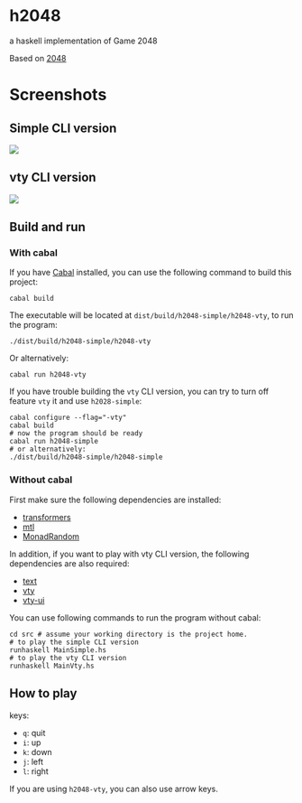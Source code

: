 # h2048

a haskell implementation of Game 2048

Based on [2048](https://github.com/gabrielecirulli/2048)

# Screenshots

## Simple CLI version

![](https://github.com/Javran/h2048/releases/download/0.1.0.0/h2048-simple.jpg)

## vty CLI version

![](https://github.com/Javran/h2048/releases/download/0.1.0.0/h2048-vty.jpg)

## Build and run

### With cabal

If you have [Cabal](http://www.haskell.org/cabal/) installed,
you can use the following command to build this project:

    cabal build

The executable will be located at `dist/build/h2048-simple/h2048-vty`,
to run the program:

    ./dist/build/h2048-simple/h2048-vty

Or alternatively:

    cabal run h2048-vty

If you have trouble building the `vty` CLI version,
you can try to turn off feature `vty` it and use `h2028-simple`:

    cabal configure --flag="-vty"
    cabal build
    # now the program should be ready
    cabal run h2048-simple
    # or alternatively:
    ./dist/build/h2048-simple/h2048-simple

### Without cabal

First make sure the following dependencies are installed:

* [transformers](http://hackage.haskell.org/package/transformers)
* [mtl](http://hackage.haskell.org/package/mtl)
* [MonadRandom](http://hackage.haskell.org/package/MonadRandom)

In addition, if you want to play with vty CLI version, the following dependencies
are also required:

* [text](http://hackage.haskell.org/package/text)
* [vty](http://hackage.haskell.org/package/vty)
* [vty-ui](http://hackage.haskell.org/package/vty-ui)

You can use following commands to run the program without cabal:

    cd src # assume your working directory is the project home.
    # to play the simple CLI version
    runhaskell MainSimple.hs
    # to play the vty CLI version
    runhaskell MainVty.hs

## How to play

keys:

* `q`: quit
* `i`: up
* `k`: down
* `j`: left
* `l`: right

If you are using `h2048-vty`, you can also use arrow keys.
